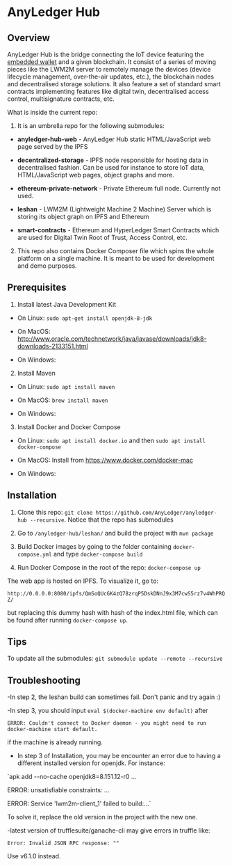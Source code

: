 # AnyLedger Hub

## Overview

AnyLedger Hub is the bridge connecting the IoT device featuring the [embedded wallet](https://github.com/AnyLedger/anyledger-wallet) and a given blockchain. It consist of a series of moving pieces like the LWM2M server to remotely manage the devices (device lifecycle management, over-the-air updates, etc.), the blockchain nodes and decentralised storage solutions. It also feature a set of standard smart contracts implementing features like digital twin, decentralised access control, multisignature contracts, etc. 

What is inside the current repo:

1. It is an umbrella repo for the following submodules:

  * **anyledger-hub-web** - AnyLedger Hub static HTML/JavaScript web page served by the IPFS

  * **decentralized-storage** - IPFS node responsible for hosting data in decentralised fashion. Can be used for instance to store IoT data, HTML/JavaScript web pages, object graphs and more.
  
  * **ethereum-private-network** - Private Ethereum full node. Currently not used.

  * **leshan** - LWM2M (Lightweight Machine 2 Machine) Server which is storing its object graph on IPFS and Ethereum

  * **smart-contracts** - Ethereum and HyperLedger Smart Contracts which are used for Digital Twin Root of Trust, Access Control, etc.

2. This repo also contains Docker Composer file which spins the whole platform on a single machine. It is meant to be used for development and demo purposes.

## Prerequisites

1. Install latest Java Development Kit
  * On Linux: `sudo apt-get install openjdk-8-jdk`

  * On MacOS: http://www.oracle.com/technetwork/java/javase/downloads/jdk8-downloads-2133151.html

  * On Windows:

2. Install Maven
  * On Linux: `sudo apt install maven`

  * On MacOS: `brew install maven`

  * On Windows:

3. Install Docker and Docker Compose

  * On Linux: `sudo apt install docker.io` and then `sudo apt install docker-compose`

  * On MacOS: Install from https://www.docker.com/docker-mac

  * On Windows:


## Installation

1. Clone this repo: `git clone https://github.com/AnyLedger/anyledger-hub --recursive`. Notice that the repo has submodules

2. Go to `/anyledger-hub/leshan/` and build the project with `mvn package`

3. Build Docker images by going to the folder containing `docker-compose.yml` and type `docker-compose build`

4. Run Docker Compose in the root of the repo: `docker-compose up`

The web app is hosted on IPFS. To visualize it, go to:

`http://0.0.0.0:8080/ipfs/QmSoQUcGK4zQ78zrqP5DskDNnJ9x3M7cwS5rz7v4WhPRQZ/`

but replacing this dummy hash with hash of the index.html file, which can be found after running `docker-compose up`.


## Tips

To update all the submodules:  `git submodule update --remote --recursive`


## Troubleshooting

-In step 2, the leshan build can sometimes fail. Don't panic and try again :) 

-In step 3, you should input `eval $(docker-machine env default)` after

`ERROR: Couldn't connect to Docker daemon - you might need to run docker-machine start default.`

if the machine is already running.

- In step 3 of Installation, you may be encounter an error due to having a different installed version for openjdk. For instance:

`apk add --no-cache openjdk8=8.151.12-r0
...

ERROR: unsatisfiable constraints:
...

ERROR: Service 'lwm2m-client_1' failed to build:...`

To solve it, replace the old version in the project with the new one.


-latest version of trufflesuite/ganache-cli may give errors in truffle like:

`Error: Invalid JSON RPC response: ""`

Use v6.1.0 instead.

